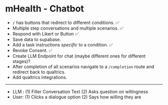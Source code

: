 # mHealth - Chatbot
- `/` has buttons that redirect to different conditions. ✅
- Multiple step conversations and multiple scenarios.  ✅
- Respond with Likert or Button ✅
- Save data to supabase.
- Add a task instructions *specific* to a condition. ✅
- Revoke Consent. ✅
- Create LLM Endpoint for chat (maybe different ones for different stages)?
- After completion of all scenarios navigate to a `/completion` route and redirect back to qualtrics.
- Add qualtrics integrations.

----

- LLM : (1) Filler Conversation Text (2) Asks question on willingness
- User: (1) Clicks a dialogue option (2) Says how willing they are